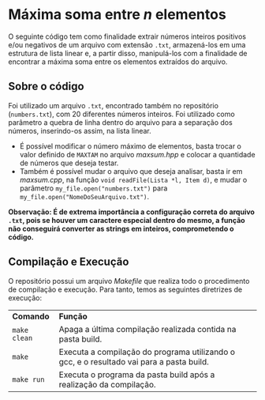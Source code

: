 # Máxima soma entre <i>n</i> elementos

O seguinte código tem como finalidade extrair números inteiros positivos e/ou negativos de um arquivo com extensão <code>.txt</code>, armazená-los em uma estrutura de lista linear e, a partir disso, manipulá-los com a finalidade de encontrar a máxima soma entre os elementos extraídos do arquivo.
 
 ## Sobre o código
 
Foi utilizado um arquivo <code>.txt</code>, encontrado também no repositório (<code>numbers.txt</code>), com 20 diferentes números inteiros. Foi utilizado como parâmetro a quebra de linha dentro do arquivo para a separação dos números, inserindo-os assim, na lista linear. 

<ul>
 <li>É possível modificar o número máximo de elementos, basta trocar o valor definido de <code>MAXTAM</code> no arquivo <i>maxsum.hpp</i> e colocar a quantidade de números que deseja testar.</li>
 
 <li>Também é possível mudar o arquivo que deseja analisar, basta ir em <i>maxsum.cpp</i>, na função <code>void readFile(Lista *l, Item d)</code>, e mudar o parâmetro <code>my_file.open("numbers.txt")</code> para <code>my_file.open("NomeDoSeuArquivo.txt")</code>.</li>
</ul>

<strong>Observação: É de extrema importância a configuração correta do arquivo <code>.txt</code>, pois se houver um caractere especial dentro do mesmo, a função não conseguirá converter as strings em inteiros, comprometendo o código.</strong>

## Compilação e Execução

O repositório possui um arquivo <i>Makefile</i> que realiza todo o procedimento de compilação e execução. Para tanto, temos as seguintes diretrizes de execução:

<table align="center">
  <tr>
    <td><strong>Comando</strong></td>
    <td><strong>Função</strong></td>
  </tr>
  <tr>
    <td><code>make clean</code></td>
    <td>Apaga a última compilação realizada contida na pasta build.</td>
  </tr>
  <tr>
    <td><code>make</code></td>
    <td>Executa a compilação do programa utilizando o gcc, e o resultado vai para a pasta build.</td>
  </tr>
  <tr>
    <td><code>make run</code></td>
    <td>Executa o programa da pasta build após a realização da compilação.</td>
  </tr>
</table>

